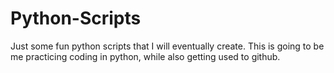 # Python-Scripts
Just some fun python scripts that I will eventually create. This is going to be me practicing coding in python, while also getting used to github. 

